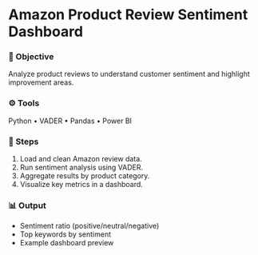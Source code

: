 # Amazon Product Review Sentiment Dashboard

### 🧭 Objective
Analyze product reviews to understand customer sentiment and highlight improvement areas.

### ⚙️ Tools
Python • VADER • Pandas • Power BI

### 🧠 Steps
1. Load and clean Amazon review data.
2. Run sentiment analysis using VADER.
3. Aggregate results by product category.
4. Visualize key metrics in a dashboard.

### 📊 Output
- Sentiment ratio (positive/neutral/negative)
- Top keywords by sentiment
- Example dashboard preview
